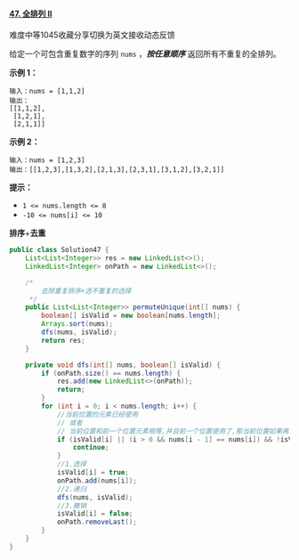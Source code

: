 #### [47. 全排列 II](https://leetcode.cn/problems/permutations-ii/)

难度中等1045收藏分享切换为英文接收动态反馈

给定一个可包含重复数字的序列 `nums` ，***按任意顺序*** 返回所有不重复的全排列。

**示例 1：**

```
输入：nums = [1,1,2]
输出：
[[1,1,2],
 [1,2,1],
 [2,1,1]]
```

**示例 2：**

```
输入：nums = [1,2,3]
输出：[[1,2,3],[1,3,2],[2,1,3],[2,3,1],[3,1,2],[3,2,1]]
```

**提示：**

- `1 <= nums.length <= 8`
- `-10 <= nums[i] <= 10`

**排序**+**去重**

```java
public class Solution47 {
    List<List<Integer>> res = new LinkedList<>();
    LinkedList<Integer> onPath = new LinkedList<>();

    /*
        去除重复排序+选不重复的选择
     */
    public List<List<Integer>> permuteUnique(int[] nums) {
        boolean[] isValid = new boolean[nums.length];
        Arrays.sort(nums);
        dfs(nums, isValid);
        return res;
    }

    private void dfs(int[] nums, boolean[] isValid) {
        if (onPath.size() == nums.length) {
            res.add(new LinkedList<>(onPath));
            return;
        }
        for (int i = 0; i < nums.length; i++) {
            //当前位置的元素已经使用 
            // 或者 
            // 当前位置和前一个位置元素相等,并且前一个位置使用了,那当前位置如果再使用就会出现重复
            if (isValid[i] || (i > 0 && nums[i - 1] == nums[i]) && !isValid[i - 1]) {
                continue;
            }
            //1.选择
            isValid[i] = true;
            onPath.add(nums[i]);
            //2.递归
            dfs(nums, isValid);
            //3.撤销
            isValid[i] = false;
            onPath.removeLast();
        }
    }
}
```